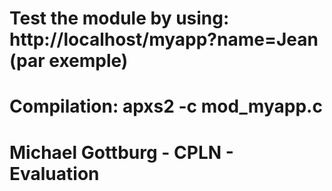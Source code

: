 # Test the module by using: http://localhost/myapp?name=Jean (par exemple)
# Compilation: apxs2 -c mod_myapp.c
# Michael Gottburg - CPLN - Evaluation
